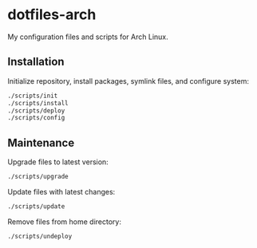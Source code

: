 # dotfiles-arch

My configuration files and scripts for Arch Linux.

## Installation

Initialize repository, install packages, symlink files, and configure system:

```sh
./scripts/init
./scripts/install
./scripts/deploy
./scripts/config
```

## Maintenance

Upgrade files to latest version:

```sh
./scripts/upgrade
```

Update files with latest changes:

```sh
./scripts/update
```

Remove files from home directory:

```sh
./scripts/undeploy
```
